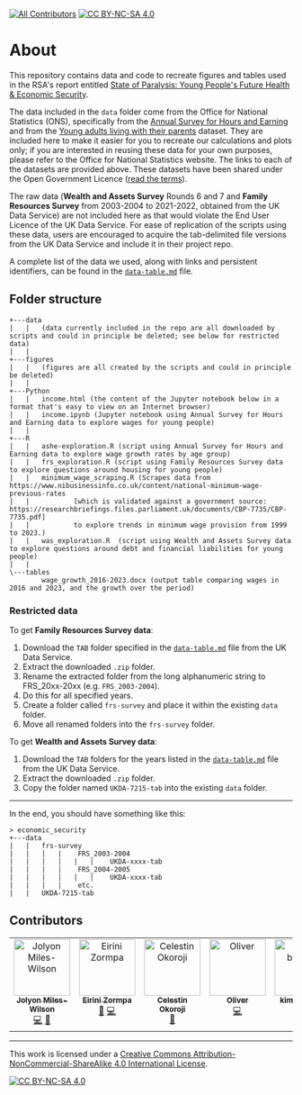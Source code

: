 [![All Contributors](https://img.shields.io/badge/all_contributors-5-blue.svg?style=flat-square)](#contributors)
[![CC BY-NC-SA 4.0][cc-by-nc-sa-shield]][cc-by-nc-sa]

# About
This repository contains data and code to recreate figures and tables used in the RSA's report entitled [State of Paralysis: Young People's Future Health & Economic Security](https://www.thersa.org/reports/state-of-paralysis).

The data included in the `data` folder come from the Office for National Statistics (ONS), specifically from the [Annual Survey for Hours and Earning](https://www.ons.gov.uk/employmentandlabourmarket/peopleinwork/earningsandworkinghours/datasets/allemployeesashetable1) and from the [Young adults living with their parents](https://www.ons.gov.uk/peoplepopulationandcommunity/birthsdeathsandmarriages/families/datasets/youngadultslivingwiththeirparents) dataset.
They are included here to make it easier for you to recreate our calculations and plots only; if you are interested in reusing these data for your own purposes, please refer to the Office for National Statistics website.
The links to each of the datasets are provided above.
These datasets have been shared under the Open Government Licence ([read the terms](https://www.nationalarchives.gov.uk/doc/open-government-licence/version/3/)).

The raw data (**Wealth and Assets Survey** Rounds 6 and 7 and **Family Resources Survey** from 2003-2004 to 2021-2022, obtained from the UK Data Service) are not included here as that would violate the End User Licence of the UK Data Service.
For ease of replication of the scripts using these data, users are encouraged to acquire the tab-delimited file versions from the UK Data Service and include it in their project repo.

A complete list of the data we used, along with links and persistent identifiers, can be found in the [`data-table.md`](/data-table.md) file.

## Folder structure
```
+---data
|   |   (data currently included in the repo are all downloaded by scripts and could in principle be deleted; see below for restricted data)
|   |
+---figures
|   |   (figures are all created by the scripts and could in principle be deleted)
|   |
+---Python
|   |   income.html (the content of the Jupyter notebook below in a format that's easy to view on an Internet browser)
|   |   income.ipynb (Jupyter notebook using Annual Survey for Hours and Earning data to explore wages for young people)
|   |
+---R
|   |   ashe-exploration.R (script using Annual Survey for Hours and Earning data to explore wage growth rates by age group)
|   |   frs_exploration.R (script using Family Resources Survey data to explore questions around housing for young people)
|   |   minimum_wage_scraping.R (Scrapes data from https://www.nibusinessinfo.co.uk/content/national-minimum-wage-previous-rates
|   |           [which is validated against a government source: https://researchbriefings.files.parliament.uk/documents/CBP-7735/CBP-7735.pdf]
|   |           to explore trends in minimum wage provision from 1999 to 2023.)
|   |   was_exploration.R  (script using Wealth and Assets Survey data to explore questions around debt and financial liabilities for young people)
|   |
\---tables
        wage_growth_2016-2023.docx (output table comparing wages in 2016 and 2023, and the growth over the period)
```

### Restricted data

To get **Family Resources Survey data**:
1. Download the `TAB` folder specified in the [`data-table.md`](/data-table.md) file from the UK Data Service.
2. Extract the downloaded `.zip` folder.
3. Rename the extracted folder from the long alphanumeric string to FRS_20xx-20xx (e.g. `FRS_2003-2004`).
4. Do this for all specified years.
5. Create a folder called `frs-survey` and place it within the existing `data` folder.
6. Move all renamed folders into the `frs-survey` folder.

To get **Wealth and Assets Survey data**:
1. Download the `TAB` folders for the years listed in the [`data-table.md`](/data-table.md) file from the UK Data Service.
2. Extract the downloaded `.zip` folder.
3. Copy the folder named `UKDA-7215-tab` into the existing `data` folder.

-----------------------------------------------------------------------------

In the end, you should have something like this:

```
> economic_security
+---data
|   |   frs-survey
|   |   |   |    FRS_2003-2004
|   |   |   |   |   |    UKDA-xxxx-tab
|   |   |   |    FRS_2004-2005
|   |   |   |   |   |    UKDA-xxxx-tab
|   |   |   |    etc.
|   |   UKDA-7215-tab
```

## Contributors

<!-- ALL-CONTRIBUTORS-LIST:START - Do not remove or modify this section -->
<!-- prettier-ignore-start -->
<!-- markdownlint-disable -->
<table>
  <tbody>
    <tr>
      <td align="center" valign="top" width="14.28%"><a href="https://github.com/JolyonJoseph"><img src="https://avatars.githubusercontent.com/u/86312793?v=4?s=100" width="100px;" alt="Jolyon Miles-Wilson"/><br /><sub><b>Jolyon Miles-Wilson</b></sub></a><br /><a href="#code-JolyonJoseph" title="Code">💻</a> <a href="#doc-JolyonJoseph" title="Documentation">📖</a></td>
      <td align="center" valign="top" width="14.28%"><a href="https://github.com/eirini-zormpa"><img src="https://avatars.githubusercontent.com/u/30151074?v=4?s=100" width="100px;" alt="Eirini Zormpa"/><br /><sub><b>Eirini Zormpa</b></sub></a><br /><a href="#doc-eirini-zormpa" title="Documentation">📖</a> <a href="#code-eirini-zormpa" title="Code">💻</a></td>
      <td align="center" valign="top" width="14.28%"><a href="https://github.com/CellyRanks"><img src="https://avatars.githubusercontent.com/u/46204033?v=4?s=100" width="100px;" alt="Celestin Okoroji"/><br /><sub><b>Celestin Okoroji</b></sub></a><br /><a href="#userTesting-CellyRanks" title="User Testing">📓</a></td>
      <td align="center" valign="top" width="14.28%"><a href="https://github.com/AwayFromTheMountains"><img src="https://avatars.githubusercontent.com/u/56560797?v=4?s=100" width="100px;" alt="Oliver"/><br /><sub><b>Oliver</b></sub></a><br /><a href="#code-AwayFromTheMountains" title="Code">💻</a></td>
      <td align="center" valign="top" width="14.28%"><a href="https://github.com/kim-bohling"><img src="https://avatars.githubusercontent.com/u/153218194?v=4?s=100" width="100px;" alt="kim-bohling"/><br /><sub><b>kim-bohling</b></sub></a><br /><a href="#ideas-kim-bohling" title="Ideas, Planning, & Feedback">🤔</a></td>
    </tr>
  </tbody>
</table>

<!-- markdownlint-restore -->
<!-- prettier-ignore-end -->

<!-- ALL-CONTRIBUTORS-LIST:END -->

-----------------------------------------------------------------------------
This work is licensed under a
[Creative Commons Attribution-NonCommercial-ShareAlike 4.0 International License][cc-by-nc-sa].

[![CC BY-NC-SA 4.0][cc-by-nc-sa-image]][cc-by-nc-sa]

[cc-by-nc-sa]: http://creativecommons.org/licenses/by-nc-sa/4.0/
[cc-by-nc-sa-image]: https://licensebuttons.net/l/by-nc-sa/4.0/88x31.png
[cc-by-nc-sa-shield]: https://img.shields.io/badge/License-CC%20BY--NC--SA%204.0-lightgrey.svg

